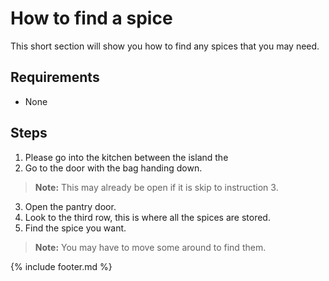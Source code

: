 # How to find a spice

This short section will show you how to find any spices that you may need.

## Requirements

- None

## Steps

1. Please go into the kitchen between the island the 
2. Go to the door with the bag handing down.
> **Note:** This may already be open if it is skip to instruction 3.
3. Open the pantry door.
4. Look to the third row, this is where all the spices are stored.
5. Find the spice you want.
> **Note:** You may have to move some around to find them.

{% include footer.md %}
